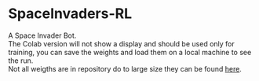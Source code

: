 # SpaceInvaders-RL
A Space Invader Bot.<br>
The Colab version will not show a display and should be used only for training, you can save the weights and load them on a local machine to see the run.<br>
Not all weigths are in repository do to large size they can be found <a href="https://drive.google.com/drive/folders/1qkTTW8VVzlT7anssKVPnE-UuFqJv9fhI?usp=sharing">here</a>.
